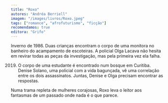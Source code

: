 ```yaml
---
title: "Roxo"
autores: "Andréa Berriell"
imagem: "/images/livros/Roxo.jpeg"
tags: ["romance", "afrofuturismo", "ficção"]
recomendamos: true
editora: "Grifo"
---
```


Inverno de 1986. Duas crianças encontram o corpo de uma monitora no banheiro do acampamento de escoteiras. A policial Olga Lacava não hesita em revirar todas as peças da investigação, mas pela primeira vez ela falha.

2019. O corpo de uma estudante é encontrado num bosque em Curitiba. Denise Solano, uma policial com a vida bagunçada, vê uma correlação entre os dois assassinatos. Juntas, Denise e Olga precisam encontrar as respostas.

Numa trama repleta de mulheres corajosas, Roxo leva o leitor aos fantasmas de um passado onde nada é o que parece.
